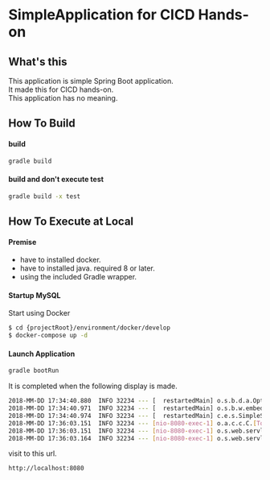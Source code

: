 # SimpleApplication for CICD Hands-on 

## What's this
This application is simple Spring Boot application.   
It made this for CICD hands-on.  
This application has no meaning.

## How To Build

#### build 
```bash
gradle build
```

#### build and don't execute test
```bash
gradle build -x test
```

## How To Execute at Local

#### Premise

- have to installed docker.
- have to installed java. required 8 or later.
- using the included Gradle wrapper.

#### Startup MySQL

Start using Docker

```bash
$ cd {projectRoot}/environment/docker/develop
$ docker-compose up -d
```

#### Launch Application

```bash
gradle bootRun
```

It is completed when the following display is made.

```bash
2018-MM-DD 17:34:40.880  INFO 32234 --- [  restartedMain] o.s.b.d.a.OptionalLiveReloadServer       : LiveReload server is running on port 35729
2018-MM-DD 17:34:40.971  INFO 32234 --- [  restartedMain] o.s.b.w.embedded.tomcat.TomcatWebServer  : Tomcat started on port(s): 8080 (http) with context path ''
2018-MM-DD 17:34:40.974  INFO 32234 --- [  restartedMain] c.e.s.SimpleSpringbootAppApplication     : Started SimpleSpringbootAppApplication in 4.719 seconds (JVM running for 5.165)
2018-MM-DD 17:36:03.151  INFO 32234 --- [nio-8080-exec-1] o.a.c.c.C.[Tomcat].[localhost].[/]       : Initializing Spring DispatcherServlet 'dispatcherServlet'
2018-MM-DD 17:36:03.151  INFO 32234 --- [nio-8080-exec-1] o.s.web.servlet.DispatcherServlet        : Initializing Servlet 'dispatcherServlet'
2018-MM-DD 17:36:03.164  INFO 32234 --- [nio-8080-exec-1] o.s.web.servlet.DispatcherServlet        : Completed initialization in 13 ms

```
visit to this url.

```
http://localhost:8080
```
